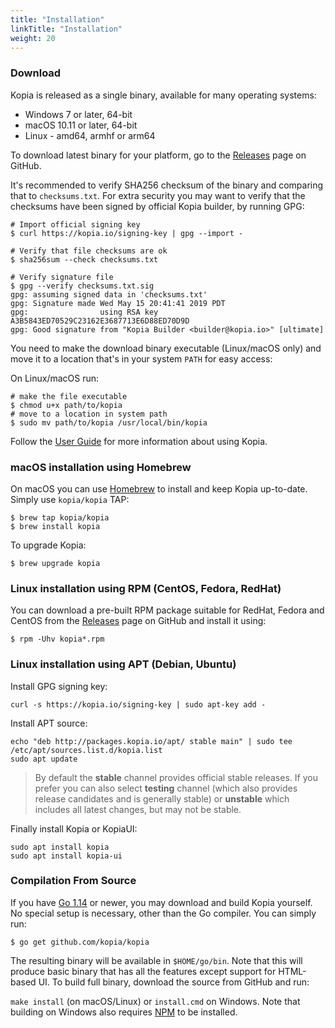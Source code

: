 ```yaml
---
title: "Installation"
linkTitle: "Installation"
weight: 20
---
```


### Download

Kopia is released as a single binary, available for many operating systems:

* Windows 7 or later, 64-bit
* macOS 10.11 or later, 64-bit
* Linux - amd64, armhf or arm64

To download latest binary for your platform, go to the [Releases](https://github.com/kopia/kopia/releases/latest) page on GitHub.

It's recommended to verify SHA256 checksum of the binary and comparing that to `checksums.txt`. For extra security you may want to verify that the checksums have been signed by official Kopia builder, by running GPG:

```shell
# Import official signing key
$ curl https://kopia.io/signing-key | gpg --import -

# Verify that file checksums are ok
$ sha256sum --check checksums.txt

# Verify signature file
$ gpg --verify checksums.txt.sig 
gpg: assuming signed data in 'checksums.txt'
gpg: Signature made Wed May 15 20:41:41 2019 PDT
gpg:                using RSA key A3B5843ED70529C23162E3687713E6D88ED70D9D
gpg: Good signature from "Kopia Builder <builder@kopia.io>" [ultimate]
```

You need to make the download binary executable (Linux/macOS only) and move it to a location that's in your system `PATH` for easy access:

On Linux/macOS run:
```shell
# make the file executable
$ chmod u+x path/to/kopia
# move to a location in system path
$ sudo mv path/to/kopia /usr/local/bin/kopia
```

Follow the [User Guide](/docs/user-guide/) for more information about using Kopia.

### macOS installation using Homebrew

On macOS you can use [Homebrew](https://brew.sh) to install and keep Kopia up-to-date.
Simply use `kopia/kopia` TAP:

```shell
$ brew tap kopia/kopia
$ brew install kopia
```

To upgrade Kopia:

```shell
$ brew upgrade kopia
```

### Linux installation using RPM (CentOS, Fedora, RedHat)

You can download a pre-built RPM package suitable for RedHat, Fedora and CentOS from the [Releases](https://github.com/kopia/kopia/releases/latest) page on GitHub and install it using:


```shell
$ rpm -Uhv kopia*.rpm
```

### Linux installation using APT (Debian, Ubuntu)

Install GPG signing key:

```shell
curl -s https://kopia.io/signing-key | sudo apt-key add -
```

Install APT source:

```shell
echo "deb http://packages.kopia.io/apt/ stable main" | sudo tee /etc/apt/sources.list.d/kopia.list
sudo apt update
```

>By default the **stable** channel provides official stable releases. If you prefer you can also select **testing** channel (which also provides release candidates and is generally stable) or **unstable** which includes all latest changes, but may not be stable.

Finally install Kopia or KopiaUI:

```shell
sudo apt install kopia
sudo apt install kopia-ui
```

### Compilation From Source

If you have [Go 1.14](https://golang.org/) or newer, you may download and build Kopia yourself. No special setup is necessary, other than the Go compiler. You can simply run:

```shell
$ go get github.com/kopia/kopia
```

The resulting binary will be available in `$HOME/go/bin`. Note that this will produce basic binary that has all the features except support for HTML-based UI. To build full binary, download the source from GitHub and run:

`make install` (on macOS/Linux) or `install.cmd` on Windows. Note that building on Windows also requires [NPM](https://nodejs.org/) to be installed.
